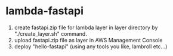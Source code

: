 # lambda-fastapi

1. create fastapi.zip file for lambda layer in layer directory by "./create_layer.sh" command.
2. upload fastapi.zip file as layer in AWS Management Console
3. deploy "hello-fastapi" (using any tools you like, lambroll etc...)

